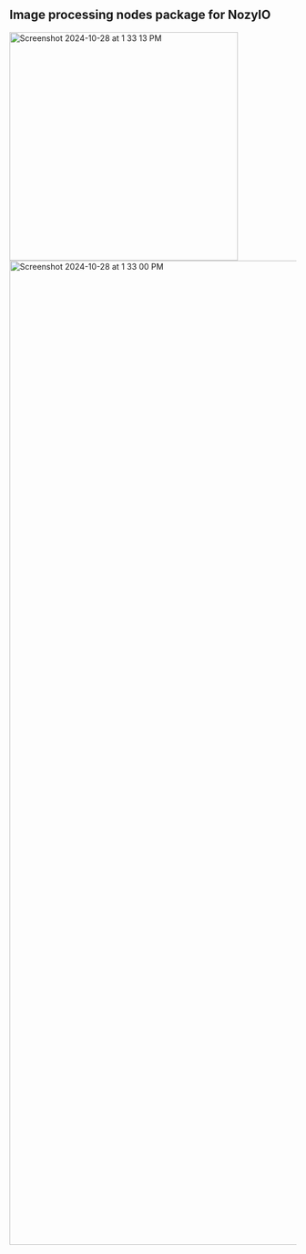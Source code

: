 ## Image processing nodes package for NozyIO

<img width="401" alt="Screenshot 2024-10-28 at 1 33 13 PM" src="https://github.com/user-attachments/assets/be7cfba9-d434-47b9-b3c6-1cdc08515622">
<img width="1728" alt="Screenshot 2024-10-28 at 1 33 00 PM" src="https://github.com/user-attachments/assets/5a10bb04-cc0e-4844-a1f6-fdbd9b19f5f7">
